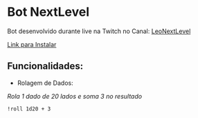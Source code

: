 # Bot NextLevel

Bot desenvolvido durante live na Twitch no Canal: [LeoNextLevel](https://www.twitch.tv/leonextlevel)

[Link para Instalar](https://discordapp.com/oauth2/authorize?client_id=871213769697677332&scope=bot&permissions=137439415360)

## Funcionalidades:

* Rolagem de Dados:

*Rola 1 dado de 20 lados e soma 3 no resultado*
```
!roll 1d20 + 3
```
